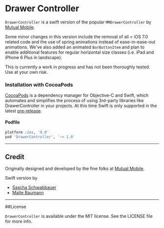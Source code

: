 # Drawer Controller

`DrawerController` is a swift version of the popular `MMDrawerController` by [Mutual Mobile](https://github.com/mutualmobile/MMDrawerController).

Some minor changes in this version include the removal of all < iOS 7.0 related code and the use of spring animations instead of ease-in-ease-out animations. We've also added an animated `BarButtonItem` and plan to enable additional features for regular horizontal size classes (i.e. iPad and iPhone 6 Plus in landscape).

This is currently a work in progress and has not been thoroughly tested. Use at your own risk.

### Installation with CocoaPods
[CocoaPods](http://cocoapods.org) is a dependency manager for Objective-C and Swift, which automates and simplifies the process of using 3rd-party libraries like DrawerController in your projects. At this time Swift is only supported in the latest [pre-release](http://blog.cocoapods.org/Pod-Authors-Guide-to-CocoaPods-Frameworks/).

#### Podfile

```ruby
platform :ios, '8.0'
pod 'DrawerController', '~> 1.0'
```

---
## Credit

Originally designed and developed by the fine folks at [Mutual Mobile](http://mutualmobile.com).

Swift version by

* [Sascha Schwabbauer](http://twitter.com/_saschas)
* [Malte Baumann](http://twitter.com/codingdivision)

---
##License

`DrawerController` is available under the MIT license. See the LICENSE file for more info.